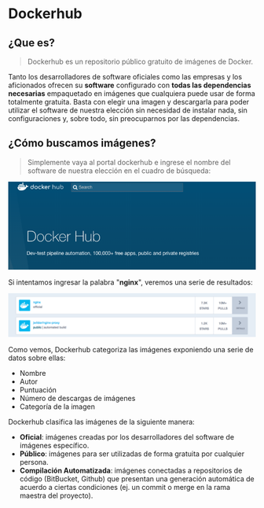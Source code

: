 # Dockerhub

## ¿Que es?

> Dockerhub es un repositorio público gratuito de imágenes de Docker.

Tanto los desarrolladores de software oficiales como las empresas y los aficionados ofrecen su **software** configurado con **todas las dependencias necesarias** empaquetado en imágenes que cualquiera puede usar de forma totalmente gratuita. Basta con elegir una imagen y descargarla para poder utilizar el software de nuestra elección sin necesidad de instalar nada, sin configuraciones y, sobre todo, sin preocuparnos por las dependencias.

## ¿Cómo buscamos imágenes?

> Simplemente vaya al portal dockerhub e ingrese el nombre del software de nuestra elección en el cuadro de búsqueda:

![DockerHub search](./../_media/03_xestion_de_imaxes_e_contedores/dockerhub_search.png)

Si intentamos ingresar la palabra "**nginx**", veremos una serie de resultados:

![DockerHub find](./../_media/03_xestion_de_imaxes_e_contedores/dockerhub_find.png)

Como vemos, Dockerhub categoriza las imágenes exponiendo una serie de datos sobre ellas:

- Nombre
- Autor
- Puntuación
- Número de descargas de imágenes
- Categoría de la imagen

Dockerhub clasifica las imágenes de la siguiente manera:

- **Oficial**: imágenes creadas por los desarrolladores del software de imágenes específico.
- **Público**: imágenes para ser utilizadas de forma gratuita por cualquier persona.
- **Compilación Automatizada**: imágenes conectadas a repositorios de código (BitBucket, Github) que presentan una generación automática de acuerdo a ciertas condiciones (ej. un commit o merge en la rama maestra del proyecto).